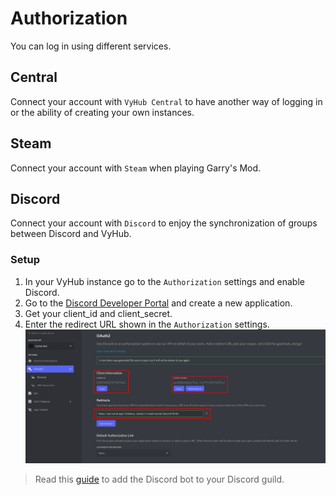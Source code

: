 # Authorization

You can log in using different services.

## Central

Connect your account with `VyHub Central` to have another way of logging in or the ability of creating your own instances.

## Steam

Connect your account with `Steam` when playing Garry's Mod.

## Discord

Connect your account with `Discord` to enjoy the synchronization of groups between Discord and VyHub.

### Setup

1. In your VyHub instance go to the `Authorization` settings and enable Discord.
2. Go to the [Discord Developer Portal](https://discord.com/developers/applications) and create a new application.
3. Get your client_id and client_secret.
4. Enter the redirect URL shown in the `Authorization` settings.
![Discord Developer Settings](../assets/authorization_guide/discord_developer_portal.png)

> Read this [guide](../game/discord.md) to add the Discord bot to your Discord guild.
